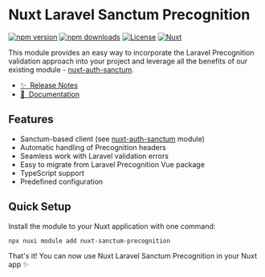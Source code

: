 # Nuxt Laravel Sanctum Precognition

[![npm version][npm-version-src]][npm-version-href]
[![npm downloads][npm-downloads-src]][npm-downloads-href]
[![License][license-src]][license-href]
[![Nuxt][nuxt-src]][nuxt-href]

This module provides an easy way to incorporate the Laravel Precognition validation approach into 
your project and leverage all the benefits of our existing module - [nuxt-auth-sanctum](https://manchenkoff.gitbook.io/nuxt-auth-sanctum).

- [✨ &nbsp;Release Notes](/CHANGELOG.md)
- [📖 &nbsp;Documentation](https://manchenkoff.gitbook.io/nuxt-sanctum-precognition/)

## Features

- Sanctum-based client (see [nuxt-auth-sanctum](https://manchenkoff.gitbook.io/nuxt-auth-sanctum) module)
- Automatic handling of Precognition headers
- Seamless work with Laravel validation errors
- Easy to migrate from Laravel Precognition Vue package
- TypeScript support
- Predefined configuration

## Quick Setup

Install the module to your Nuxt application with one command:

```bash
npx nuxi module add nuxt-sanctum-precognition
```

That's it! You can now use Nuxt Laravel Sanctum Precognition in your Nuxt app ✨


<!-- Badges -->
[npm-version-src]: https://img.shields.io/npm/v/nuxt-sanctum-precognition/latest.svg?style=flat&colorA=020420&colorB=00DC82
[npm-version-href]: https://npmjs.com/package/nuxt-sanctum-precognition

[npm-downloads-src]: https://img.shields.io/npm/dm/nuxt-sanctum-precognition.svg?style=flat&colorA=020420&colorB=00DC82
[npm-downloads-href]: https://npm.chart.dev/nuxt-sanctum-precognition

[license-src]: https://img.shields.io/npm/l/nuxt-sanctum-precognition.svg?style=flat&colorA=020420&colorB=00DC82
[license-href]: https://npmjs.com/package/nuxt-sanctum-precognition

[nuxt-src]: https://img.shields.io/badge/Nuxt-020420?logo=nuxt.js
[nuxt-href]: https://nuxt.com
